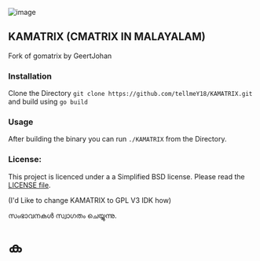 ![image](https://user-images.githubusercontent.com/84713473/225395064-dacf5862-fd8c-4c54-acfc-4ea1191c3413.png)
## KAMATRIX (CMATRIX IN MALAYALAM) 

Fork of gomatrix by GeertJohan 
### Installation
Clone the Directory `git clone https://github.com/tellmeY18/KAMATRIX.git` and build using `go build`
### Usage
After building the binary you can run `./KAMATRIX` from the Directory. 
### License:
This project is licenced under a a Simplified BSD license. Please read the [LICENSE file](LICENSE).

(I'd Like to change KAMATRIX to GPL V3 IDK how)

സംഭാവനകൾ സ്വാഗതം ചെയ്യുന്നു. 

# ക

